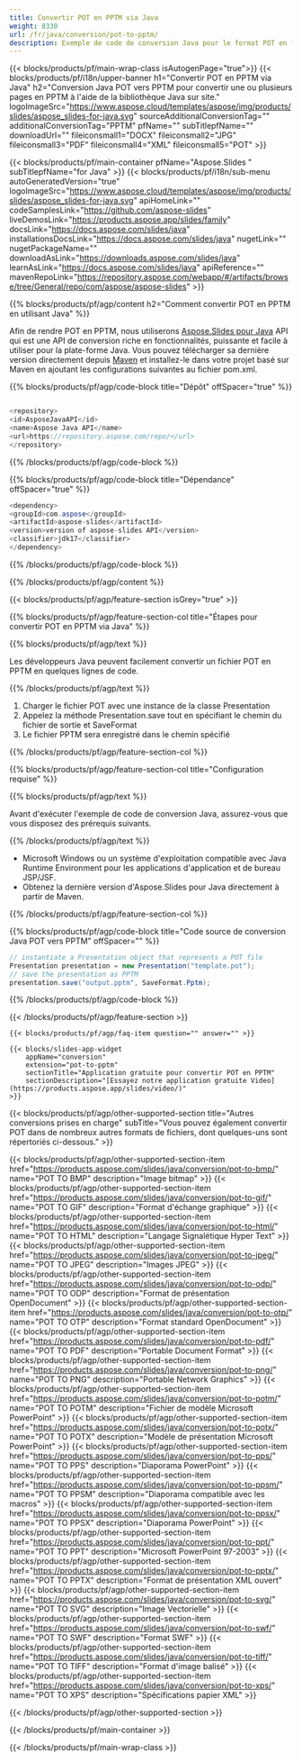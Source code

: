 ```yaml
---
title: Convertir POT en PPTM via Java
weight: 8330
url: /fr/java/conversion/pot-to-pptm/ 
description: Exemple de code de conversion Java pour le format POT en fichier PPTM. Utilisez cet exemple de code pour exporter des présentations PowerPoint et OpenOffice vers PPTM dans n'importe quelle application Web ou de bureau basée sur Java.
---
```


{{< blocks/products/pf/main-wrap-class isAutogenPage="true">}}
{{< blocks/products/pf/i18n/upper-banner h1="Convertir POT en PPTM via Java" h2="Conversion Java POT vers PPTM pour convertir une ou plusieurs pages en PPTM à l'aide de la bibliothèque Java sur site." logoImageSrc="https://www.aspose.cloud/templates/aspose/img/products/slides/aspose_slides-for-java.svg" sourceAdditionalConversionTag="" additionalConversionTag="PPTM" pfName="" subTitlepfName="" downloadUrl="" fileiconsmall1="DOCX" fileiconsmall2="JPG" fileiconsmall3="PDF" fileiconsmall4="XML" fileiconsmall5="POT" >}}

{{< blocks/products/pf/main-container pfName="Aspose.Slides " subTitlepfName="for Java" >}}
{{< blocks/products/pf/i18n/sub-menu autoGeneratedVersion="true" logoImageSrc="https://www.aspose.cloud/templates/aspose/img/products/slides/aspose_slides-for-java.svg" apiHomeLink="" codeSamplesLink="https://github.com/aspose-slides" liveDemosLink="https://products.aspose.app/slides/family" docsLink="https://docs.aspose.com/slides/java" installationsDocsLink="https://docs.aspose.com/slides/java" nugetLink="" nugetPackageName="" downloadAsLink="https://downloads.aspose.com/slides/java" learnAsLink="https://docs.aspose.com/slides/java" apiReference="" mavenRepoLink="https://repository.aspose.com/webapp/#/artifacts/browse/tree/General/repo/com/aspose/aspose-slides" >}}

{{% blocks/products/pf/agp/content h2="Comment convertir POT en PPTM en utilisant Java" %}}

 Afin de rendre POT en PPTM, nous utiliserons
 [Aspose.Slides pour Java](https://products.aspose.com/slides/java)
 API qui est une API de conversion riche en fonctionnalités, puissante et facile à utiliser pour la plate-forme Java. Vous pouvez télécharger sa dernière version directement depuis
 [Maven](https://repository.aspose.com/webapp/#/artifacts/browse/tree/General/repo/com/aspose/aspose-slides)
 et installez-le dans votre projet basé sur Maven en ajoutant les configurations suivantes au fichier pom.xml.

{{% blocks/products/pf/agp/code-block title="Dépôt" offSpacer="true" %}}

```cs

<repository>
<id>AsposeJavaAPI</id>
<name>Aspose Java API</name>
<url>https://repository.aspose.com/repo/</url>
</repository>

```

{{% /blocks/products/pf/agp/code-block %}}

{{% blocks/products/pf/agp/code-block title="Dépendance" offSpacer="true" %}}

```cs
<dependency>
<groupId>com.aspose</groupId>
<artifactId>aspose-slides</artifactId>
<version>version of aspose-slides API</version>
<classifier>jdk17</classifier>
</dependency>

```

{{% /blocks/products/pf/agp/code-block %}}

{{% /blocks/products/pf/agp/content %}}

{{< blocks/products/pf/agp/feature-section isGrey="true" >}}

{{% blocks/products/pf/agp/feature-section-col title="Étapes pour convertir POT en PPTM via Java" %}}

{{% blocks/products/pf/agp/text %}}

 Les développeurs Java peuvent facilement convertir un fichier POT en PPTM en quelques lignes de code.

{{% /blocks/products/pf/agp/text %}}

1. Charger le fichier POT avec une instance de la classe Presentation
1. Appelez la méthode Presentation.save tout en spécifiant le chemin du fichier de sortie et SaveFormat
1. Le fichier PPTM sera enregistré dans le chemin spécifié

{{% /blocks/products/pf/agp/feature-section-col %}}

{{% blocks/products/pf/agp/feature-section-col title="Configuration requise" %}}

{{% blocks/products/pf/agp/text %}}

 Avant d'exécuter l'exemple de code de conversion Java, assurez-vous que vous disposez des prérequis suivants.

{{% /blocks/products/pf/agp/text %}}

- Microsoft Windows ou un système d'exploitation compatible avec Java Runtime Environment pour les applications d'application et de bureau JSP/JSF.
- Obtenez la dernière version d'Aspose.Slides pour Java directement à partir de Maven.

{{% /blocks/products/pf/agp/feature-section-col %}}

{{% blocks/products/pf/agp/code-block title="Code source de conversion Java POT vers PPTM" offSpacer="" %}}

```cs
// instantiate a Presentation object that represents a POT file
Presentation presentation = new Presentation("template.pot");
// save the presentation as PPTM
presentation.save("output.pptm", SaveFormat.Pptm);   

```

{{% /blocks/products/pf/agp/code-block %}}

{{< /blocks/products/pf/agp/feature-section >}}

    {{< blocks/products/pf/agp/faq-item question="" answer="" >}}
 

<!-- aboutfile Starts -->

<!-- aboutfile Ends -->

    {{< blocks/slides-app-widget 
        appName="conversion"
        extension="pot-to-pptm"
        sectionTitle="Application gratuite pour convertir POT en PPTM" 
        sectionDescription="[Essayez notre application gratuite Video](https://products.aspose.app/slides/video/)" 
    >}}
    
{{< blocks/products/pf/agp/other-supported-section title="Autres conversions prises en charge" subTitle="Vous pouvez également convertir POT dans de nombreux autres formats de fichiers, dont quelques-uns sont répertoriés ci-dessous." >}}

{{< blocks/products/pf/agp/other-supported-section-item href="https://products.aspose.com/slides/java/conversion/pot-to-bmp/" name="POT TO BMP" description="Image bitmap" >}}
{{< blocks/products/pf/agp/other-supported-section-item href="https://products.aspose.com/slides/java/conversion/pot-to-gif/" name="POT TO GIF" description="Format d'échange graphique" >}}
{{< blocks/products/pf/agp/other-supported-section-item href="https://products.aspose.com/slides/java/conversion/pot-to-html/" name="POT TO HTML" description="Langage Signalétique Hyper Text" >}}
{{< blocks/products/pf/agp/other-supported-section-item href="https://products.aspose.com/slides/java/conversion/pot-to-jpeg/" name="POT TO JPEG" description="Images JPEG" >}}
{{< blocks/products/pf/agp/other-supported-section-item href="https://products.aspose.com/slides/java/conversion/pot-to-odp/" name="POT TO ODP" description="Format de présentation OpenDocument" >}}
{{< blocks/products/pf/agp/other-supported-section-item href="https://products.aspose.com/slides/java/conversion/pot-to-otp/" name="POT TO OTP" description="Format standard OpenDocument" >}}
{{< blocks/products/pf/agp/other-supported-section-item href="https://products.aspose.com/slides/java/conversion/pot-to-pdf/" name="POT TO PDF" description="Portable Document Format" >}}
{{< blocks/products/pf/agp/other-supported-section-item href="https://products.aspose.com/slides/java/conversion/pot-to-png/" name="POT TO PNG" description="Portable Network Graphics" >}}
{{< blocks/products/pf/agp/other-supported-section-item href="https://products.aspose.com/slides/java/conversion/pot-to-potm/" name="POT TO POTM" description="Fichier de modèle Microsoft PowerPoint" >}}
{{< blocks/products/pf/agp/other-supported-section-item href="https://products.aspose.com/slides/java/conversion/pot-to-potx/" name="POT TO POTX" description="Modèle de présentation Microsoft PowerPoint" >}}
{{< blocks/products/pf/agp/other-supported-section-item href="https://products.aspose.com/slides/java/conversion/pot-to-pps/" name="POT TO PPS" description="Diaporama PowerPoint" >}}
{{< blocks/products/pf/agp/other-supported-section-item href="https://products.aspose.com/slides/java/conversion/pot-to-ppsm/" name="POT TO PPSM" description="Diaporama compatible avec les macros" >}}
{{< blocks/products/pf/agp/other-supported-section-item href="https://products.aspose.com/slides/java/conversion/pot-to-ppsx/" name="POT TO PPSX" description="Diaporama PowerPoint" >}}
{{< blocks/products/pf/agp/other-supported-section-item href="https://products.aspose.com/slides/java/conversion/pot-to-ppt/" name="POT TO PPT" description="Microsoft PowerPoint 97-2003" >}}
{{< blocks/products/pf/agp/other-supported-section-item href="https://products.aspose.com/slides/java/conversion/pot-to-pptx/" name="POT TO PPTX" description="Format de présentation XML ouvert" >}}
{{< blocks/products/pf/agp/other-supported-section-item href="https://products.aspose.com/slides/java/conversion/pot-to-svg/" name="POT TO SVG" description="Image Vectorielle" >}}
{{< blocks/products/pf/agp/other-supported-section-item href="https://products.aspose.com/slides/java/conversion/pot-to-swf/" name="POT TO SWF" description="Format SWF" >}}
{{< blocks/products/pf/agp/other-supported-section-item href="https://products.aspose.com/slides/java/conversion/pot-to-tiff/" name="POT TO TIFF" description="Format d'image balisé" >}}
{{< blocks/products/pf/agp/other-supported-section-item href="https://products.aspose.com/slides/java/conversion/pot-to-xps/" name="POT TO XPS" description="Spécifications papier XML" >}}

{{< /blocks/products/pf/agp/other-supported-section >}}

{{< /blocks/products/pf/main-container >}}
    
{{< /blocks/products/pf/main-wrap-class >}}